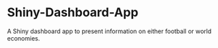 # Shiny-Dashboard-App
A Shiny dashboard app to present information on either football or world economies.
